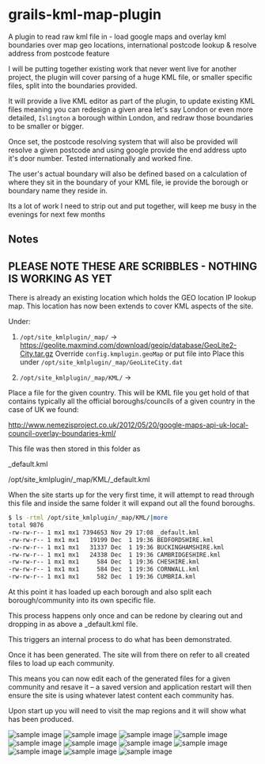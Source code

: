 # grails-kml-map-plugin
A plugin to read raw kml file in - load google maps and overlay kml boundaries over map geo locations, international postcode lookup &amp; resolve address from postcode feature



I will be putting together existing work that never went live for another project, the plugin will cover parsing of a huge KML file, or smaller specific files, split into the boundaries provided. 

It will provide a live KML editor as part of the plugin, to update existing KML files meaning you can redesign a given area let's say London or even more detailed, `Islington` a borough within London, and redraw those boundaries to be smaller or bigger.

Once set, the postcode resolving system that will also be provided will resolve a given postcode and using google provide the end address upto it's door number. Tested internationally and worked fine.

The user's actual boundary will also be defined based on a calculation of where they sit in the boundary of your KML file, ie provide the borough or boundary name they reside in.


Its a lot of work I need to strip out and put together, will keep me busy in the evenings for next few months

Notes
----
PLEASE NOTE THESE ARE SCRIBBLES - NOTHING IS WORKING AS YET 
----

There is already an existing location which holds the GEO location IP lookup map. 
This location has now been extends to cover KML aspects of the site.

Under:


1.  `/opt/site_kmlplugin/_map/` -> https://geolite.maxmind.com/download/geoip/database/GeoLite2-City.tar.gz
Override `config.kmplugin.geoMap` or put file into
Place this under `/opt/site_kmlplugin/_map/GeoLiteCity.dat`




2. `/opt/site_kmlplugin/_map/KML/` ->

Place a file for the given country. This will be KML file you get hold of that contains typically all the official boroughs/councils of a given country in the case of UK we found:

http://www.nemezisproject.co.uk/2012/05/20/google-maps-api-uk-local-council-overlay-boundaries-kml/

This file was then stored in this folder as 

_default.kml


/opt/site_kmlplugin/_map/KML/_default.kml


When the site starts up for the very first time, it will attempt to read through this file and inside the same folder it will expand out all the found boroughs.

```bash
$ ls -rtml /opt/site_kmlplugin/_map/KML/|more
total 9876
-rw-rw-r-- 1 mx1 mx1 7394653 Nov 29 17:08 _default.kml
-rw-rw-r-- 1 mx1 mx1   19199 Dec  1 19:36 BEDFORDSHIRE.kml
-rw-rw-r-- 1 mx1 mx1   31337 Dec  1 19:36 BUCKINGHAMSHIRE.kml
-rw-rw-r-- 1 mx1 mx1   24338 Dec  1 19:36 CAMBRIDGESHIRE.kml
-rw-rw-r-- 1 mx1 mx1     584 Dec  1 19:36 CHESHIRE.kml
-rw-rw-r-- 1 mx1 mx1     584 Dec  1 19:36 CORNWALL.kml
-rw-rw-r-- 1 mx1 mx1     582 Dec  1 19:36 CUMBRIA.kml
```

At this point it has loaded up each borough and also split each borough/community into its own specific file.

This process happens only once and can be redone by clearing out and dropping in as above a _default.kml file.

This triggers an internal process to do what has been demonstrated.

Once it has been generated. The site will from there on refer to all created files to load up each community.

This means you can now edit each of the generated files for a given community and resave it – a saved version and application restart will then ensure the site is using whatever latest content each community has.

Upon start up you will need to visit the  map regions and it will show what has been produced.

![sample image](https://raw.githubusercontent.com/vahidhedayati/grails-kml-map-plugin/master/documentation/map-region-editor.png)
![sample image](https://raw.githubusercontent.com/vahidhedayati/grails-kml-map-plugin/master/documentation/map-region-editor-edit.png)
![sample image](https://raw.githubusercontent.com/vahidhedayati/grails-kml-map-plugin/master/documentation/map-region-editor-edit1.png)
![sample image](https://raw.githubusercontent.com/vahidhedayati/grails-kml-map-plugin/master/documentation/map-region-editor-edit2.png)
![sample image](https://raw.githubusercontent.com/vahidhedayati/grails-kml-map-plugin/master/documentation/map-region-editor-edit3.png)
![sample image](https://raw.githubusercontent.com/vahidhedayati/grails-kml-map-plugin/master/documentation/map-region-editor-edit4.png)
![sample image](https://raw.githubusercontent.com/vahidhedayati/grails-kml-map-plugin/master/documentation/map-region-editor-edit5.png)
![sample image](https://raw.githubusercontent.com/vahidhedayati/grails-kml-map-plugin/master/documentation/map-region-editor-edit6.png)
![sample image](https://raw.githubusercontent.com/vahidhedayati/grails-kml-map-plugin/master/documentation/map-region-editor-edit7.png)
![sample image](https://raw.githubusercontent.com/vahidhedayati/grails-kml-map-plugin/master/documentation/map-region-editor-edit8.png)
![sample image](https://raw.githubusercontent.com/vahidhedayati/grails-kml-map-plugin/master/documentation/map-region-editor-edit9.png)


